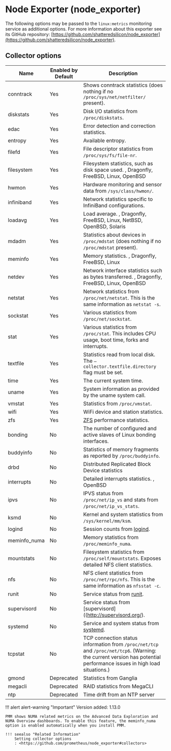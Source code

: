 # Node Exporter (node_exporter)

The following options may be passed to the `linux:metrics` monitoring service as additional options. For more information about this exporter see its GitHub repository: [https://github.com/shatteredsilicon/node_exporter](https://github.com/shatteredsilicon/node_exporter).

## Collector options

| Name         | Enabled by Default | Description |
| ------------ | ------------------ | ------------------------------------------------------------------------------------ |
| conntrack    | Yes                | Shows conntrack statistics (does nothing if no `/proc/sys/net/netfilter/` present). |
| diskstats    | Yes                | Disk I/O statistics from `/proc/diskstats`. |
| edac         | Yes                | Error detection and correction statistics. |
| entropy      | Yes                | Available entropy. |
| filefd       | Yes                | File descriptor statistics from `/proc/sys/fs/file-nr`. |
| filesystem   | Yes                | Filesystem statistics, such as disk space used. , Dragonfly, FreeBSD, Linux, OpenBSD |
| hwmon        | Yes                | Hardware monitoring and sensor data from `/sys/class/hwmon/`. |
| infiniband   | Yes                | Network statistics specific to InfiniBand configurations. |
| loadavg      | Yes                | Load average. , Dragonfly, FreeBSD, Linux, NetBSD, OpenBSD, Solaris |
| mdadm        | Yes                | Statistics about devices in `/proc/mdstat` (does nothing if no `/proc/mdstat` present). |
| meminfo      | Yes                | Memory statistics. , Dragonfly, FreeBSD, Linux |
| netdev       | Yes                | Network interface statistics such as bytes transferred. , Dragonfly, FreeBSD, Linux, OpenBSD |
| netstat      | Yes                | Network statistics from `/proc/net/netstat`. This is the same information as `netstat -s`. |
| sockstat     | Yes                | Various statistics from `/proc/net/sockstat`. |
| stat         | Yes                | Various statistics from `/proc/stat`. This includes CPU usage, boot time, forks and interrupts. |
| textfile     | Yes                | Statistics read from local disk. The `–collector.textfile.directory` flag must be set. |
| time         | Yes                | The current system time. |
| uname        | Yes                | System information as provided by the uname system call. |
| vmstat       | Yes                | Statistics from `/proc/vmstat`. |
| wifi         | Yes                | WiFi device and station statistics. |
| zfs          | Yes                | [ZFS](https://openzfs.org/wiki/Main_Page) performance statistics. |
| bonding      | No                 | The number of configured and active slaves of Linux bonding interfaces. |
| buddyinfo    | No                 | Statistics of memory fragments as reported by `/proc/buddyinfo`. |
| drbd         | No                 | Distributed Replicated Block Device statistics |
| interrupts   | No                 | Detailed interrupts statistics. , OpenBSD |
| ipvs         | No                 | IPVS status from `/proc/net/ip_vs` and stats from `/proc/net/ip_vs_stats`. |
| ksmd         | No                 | Kernel and system statistics from `/sys/kernel/mm/ksm`. |
| logind       | No                 | Session counts from [logind](https://www.freedesktop.org/wiki/Software/systemd/logind/). |
| meminfo_numa | No                 | Memory statistics from `/proc/meminfo_numa`. |
| mountstats   | No                 | Filesystem statistics from `/proc/self/mountstats`. Exposes detailed NFS client statistics. |
| nfs          | No                 | NFS client statistics from `/proc/net/rpc/nfs`. This is the same information as `nfsstat -c`. |
| runit        | No                 | Service status from [runit](http://smarden.org/runit/). |
| supervisord  | No                 | Service status from [supervisord]((http://supervisord.org/). |
| systemd      | No                 | Service and system status from [systemd](https://www.freedesktop.org/wiki/Software/systemd/). |
| tcpstat      | No                 | TCP connection status information from `/proc/net/tcp` and `/proc/net/tcp6`. (Warning: the current version has potential performance issues in high load situations.) |
| gmond        | Deprecated         | Statistics from Ganglia |
| megacli      | Deprecated         | RAID statistics from MegaCLI |
| ntp          | Deprecated         | Time drift from an NTP server |


!!! alert alert-warning "Important"
    Version added: 1.13.0

    PMM shows NUMA related metrics on the Advanced Data Exploration and NUMA Overview dashboards. To enable this feature, the meminfo_numa option is enabled automatically when you install PMM.

    !!! seealso "Related Information"
        Setting collector options
        : <https://github.com/prometheus/node_exporter#collectors>
